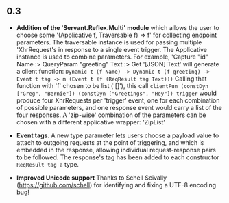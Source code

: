 0.3
---

- **Addition of the 'Servant.Reflex.Multi' module** which allows the user
to choose some '(Applicative f, Traversable f) => f' for collecting
endpoint parameters. The traversable instance is used for passing
multiple 'XhrRequest's in response to a single event trigger. The
Applicative instance is used to combine parameters. For example,
'Capture "id" Name :> QueryParam "greeting" Text :> Get '[JSON] Text'
will generate a client function:
`Dynamic t (f Name) -> Dynamic t (f greeting) -> Event t tag ->
 m (Event t (f (ReqResult tag Text)))`
Calling that function with 'f' chosen to be list ('[]'), this call
`clientFun
(constDyn ["Greg", "Bernie"])
(constDyn ["Greetings", "Hey"])
trigger`
would produce four XhrRequests per 'trigger' event, one for each
combination of possible parameters, and one response event
would carry a list of the four responses.
A 'zip-wise' combination of the parameters can be chosen with
a different applicative wrapper: 'ZipList'

- **Event tags**. A new type parameter lets users choose a payload
value to attach to outgoing requests at the point of triggering,
and which is embedded in the response, allowing individual
request-response pairs to be followed. The response's tag has been
added to each constructor `ReqResult tag a` type.

- **Improved Unicode support** Thanks to Schell Scivally
(https://github.com/schell) for identifying and fixing a UTF-8
encoding bug!
